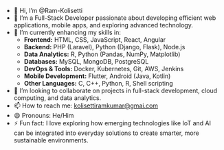 - 👋 Hi, I’m @Ram-Kolisetti
- 👀 I’m a Full-Stack Developer passionate about developing efficient web applications, mobile apps, and exploring advanced technology.
- 🌱 I’m currently enhancing my skills in:
  - **Frontend:** HTML, CSS, JavaScript, React, Angular
  - **Backend:** PHP (Laravel), Python (Django, Flask), Node.js
  - **Data Analytics:** R, Python (Pandas, NumPy, Matplotlib)
  - **Databases:** MySQL, MongoDB, PostgreSQL
  - **DevOps & Tools:** Docker, Kubernetes, Git, AWS, Jenkins
  - **Mobile Development:** Flutter, Android (Java, Kotlin)
  - **Other Languages:** C, C++, Python, R, Shell scripting
- 💞️ I’m looking to collaborate on projects in full-stack development, cloud computing, and data analytics.
- 📫 How to reach me: kolisettiramkumar@gmai.com
- 😄 Pronouns: He/Him
- ⚡ Fun fact: I love exploring how emerging technologies like IoT and AI can be integrated into everyday solutions to create smarter, more sustainable environments.

<!---
Ram-Kolisetti/Ram-Kolisetti is a ✨ special ✨ repository because its `README.md` (this file) appears on your GitHub profile.
You can click the Preview link to take a look at your changes.
--->
